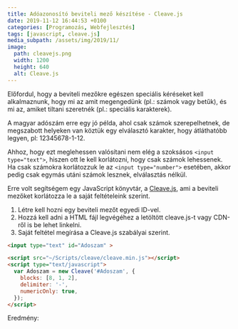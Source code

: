 ```yaml
---
title: Adóazonosító beviteli mező készítése - Cleave.js
date: 2019-11-12 16:44:53 +0100
categories: [Programozás, Webfejlesztés]
tags: [javascript, cleave.js]
media_subpath: /assets/img/2019/11/
image:
  path: cleavejs.png
  width: 1200
  height: 640
  alt: Cleave.js
---
```


Előfordul, hogy a beviteli mezőkre egészen speciális kéréseket kell alkalmaznunk, hogy mi az amit megengedünk (pl.: számok vagy betűk), és mi az, amiket tiltani szeretnék (pl.: speciális karakterek).

A magyar adószám erre egy jó példa, ahol csak számok szerepelhetnek, de megszabott helyeken van köztük egy elválasztó karakter, hogy átláthatóbb legyen, pl: 12345678-1-12.

Ahhoz, hogy ezt meglehessen valósítani nem elég a szoksásos `<input type="text">`, hiszen ott le kell korlátozni, hogy csak számok lehessenek. Ha csak számokra korlátozzuk le az `<input type="number">` esetében, akkor pedig csak egymás utáni számok lesznek, elválasztás nélkül.

Erre volt segítségem egy JavaScript könyvtár, a [Cleave.js](https://nosir.github.io/cleave.js/), ami a beviteli mezőket korlátozza le a saját feltételeink szerint.

1.  Létre kell hozni egy beviteli mezőt egyedi ID-vel.
2.  Hozzá kell adni a HTML fájl legvégéhez a letöltött cleave.js-t vagy CDN-ről is be lehet linkelni.
3.  Saját feltétel megírása a Cleave.js szabályai szerint.

```html
<input type="text" id="Adoszam" >

<script src="~/Scripts/cleave/cleave.min.js"></script>
<script type="text/javascript">
  var Adoszam = new Cleave('#Adoszam', {
    blocks: [8, 1, 2],
    delimiter: '-',
    numericOnly: true,
  });
</script>
```
Eredmény:

<script async src="https://jsfiddle.net/benzo90/v0yb8gp9/embed/js,html,result/"></script>
